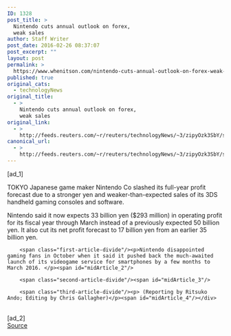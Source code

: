 ```yaml
---
ID: 1328
post_title: >
  Nintendo cuts annual outlook on forex,
  weak sales
author: Staff Writer
post_date: 2016-02-26 08:37:07
post_excerpt: ""
layout: post
permalink: >
  https://www.whenitson.com/nintendo-cuts-annual-outlook-on-forex-weak-sales/
published: true
original_cats:
  - technologyNews
original_title:
  - >
    Nintendo cuts annual outlook on forex,
    weak sales
original_link:
  - >
    http://feeds.reuters.com/~r/reuters/technologyNews/~3/zipyOzk3SbY/story01.htm
canonical_url:
  - >
    http://feeds.reuters.com/~r/reuters/technologyNews/~3/zipyOzk3SbY/story01.htm
---
```

 [ad_1]
<br><div id="articleText">
<span id="midArticle_start"/>

<span class="focusParagraph" readability="3"><p><span class="articleLocation">TOKYO</span> Japanese game maker Nintendo Co slashed its full-year profit forecast due to a stronger yen and weaker-than-expected sales of its 3DS handheld gaming consoles and software.</p></span><span id="midArticle_0"/><p>Nintendo said it now expects 33 billion yen ($293 million) in operating profit for its fiscal year through March instead of a previously expected 50 billion yen. It also cut its net profit forecast to 17 billion yen from an earlier 35 billion yen.</p><span id="midArticle_1"/>
        
        <span class="first-article-divide"/><p>Nintendo disappointed gaming fans in October when it said it pushed back the much-awaited launch of its videogame service for smartphones by a few months to March 2016. </p><span id="midArticle_2"/>
        
        <span class="second-article-divide"/><span id="midArticle_3"/>
        
        <span class="third-article-divide"/><p> (Reporting by Ritsuko Ando; Editing by Chris Gallagher)</p><span id="midArticle_4"/></div>
<br>[ad_2]
<br><a href="http://feeds.reuters.com/~r/reuters/technologyNews/~3/zipyOzk3SbY/story01.htm">Source </a>